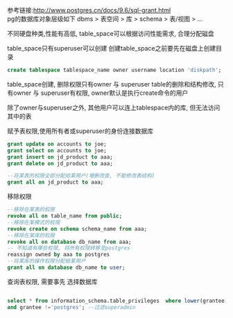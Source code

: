
参考链接:http://www.postgres.cn/docs/9.6/sql-grant.html   
pg的数据库对象层级如下
dbms > 表空间 > 库 > schema > 表/视图 > ...

不同硬盘种类,性能有高低,
table_space可以根据访问性能需求, 合理分配磁盘

table_space只有superuser可以创建
创建table_space之前要先在磁盘上创建目录
```sql
create tablespace tablespace_name owner username location 'diskpath';
```

table_space创建, 删除权限只有owner 与 superuser
table的删除和结构修改, 只有owner 与 superuser有权限, owner默认是执行create命令的用户

除了owner与superuser之外, 其他用户可以连上tablespace内的库, 但无法访问其中的表

赋予表权限,使用所有者或superuser的身份连接数据库
```sql
grant update on accounts to joe;
grant select on accounts to joe;
grant insert on jd_product to aaa;
grant delete on jd_product to aaa;

--将某表的权限全部分配给某用户(增删改查, 不能修改表结构)
grant all on jd_product to aaa;
```

移除权限
```sql
--移除在某表的权限
revoke all on table_name from public;
--移除在某模式的权限
revoke create on schema schema_name from aaa;
--移除在某库的权限
revoke all on database db_name from aaa;
-- 不知道有哪些权限, 将所有权限转移至postgres
reassign owned by aaa to postgres
--将某库的操作权限分配给某用户
grant all on database db_name to user;
```

查询表权限, 需要事先 选择数据库
```sql

select * from information_schema.table_privileges  where lower(grantee) != 'public' --过滤superadmin
and grantee !='postgres'; --过滤superadmin
```

 
